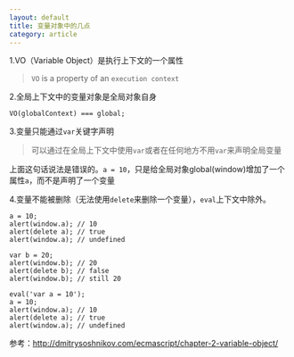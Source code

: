 ```yaml
---
layout: default
title: 变量对象中的几点
category: article
---
```


1.VO（Variable Object）是执行上下文的一个属性

>    `VO` is a property of an `execution context`

2.全局上下文中的变量对象是全局对象自身

    VO(globalContext) === global;

3.变量只能通过`var`关键字声明

>   可以通过在全局上下文中使用`var`或者在任何地方不用`var`来声明全局变量

上面这句话说法是错误的。`a = 10`，只是给全局对象global(window)增加了一个属性`a`，而不是声明了一个变量

4.变量不能被删除（无法使用`delete`来删除一个变量），`eval`上下文中除外。

    a = 10;
    alert(window.a); // 10
    alert(delete a); // true
    alert(window.a); // undefined
     
    var b = 20;
    alert(window.b); // 20
    alert(delete b); // false
    alert(window.b); // still 20

    eval('var a = 10');
    a = 10;
    alert(window.a); // 10
    alert(delete a); // true
    alert(window.a); // undefined
    
参考：<http://dmitrysoshnikov.com/ecmascript/chapter-2-variable-object/>
